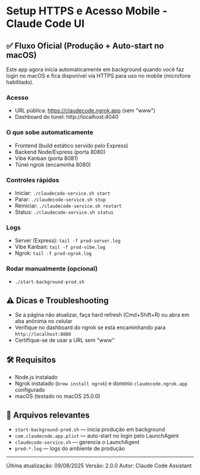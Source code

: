 # Setup HTTPS e Acesso Mobile - Claude Code UI

## ✅ Fluxo Oficial (Produção + Auto-start no macOS)

Este app agora inicia automaticamente em background quando você faz login no macOS e fica disponível via HTTPS para uso no mobile (microfone habilitado).

### Acesso
- URL pública: https://claudecode.ngrok.app (sem "www")
- Dashboard do túnel: http://localhost:4040

### O que sobe automaticamente
- Frontend (build estático servido pelo Express)
- Backend Node/Express (porta 8080)
- Vibe Kanban (porta 8081)
- Túnel ngrok (encaminha 8080)

### Controles rápidos
- Iniciar: `./claudecode-service.sh start`
- Parar: `./claudecode-service.sh stop`
- Reiniciar: `./claudecode-service.sh restart`
- Status: `./claudecode-service.sh status`

### Logs
- Server (Express): `tail -f prod-server.log`
- Vibe Kanban: `tail -f prod-vibe.log`
- Ngrok: `tail -f prod-ngrok.log`

### Rodar manualmente (opcional)
- `./start-background-prod.sh`

## ⚠️ Dicas e Troubleshooting
- Se a página não atualizar, faça hard refresh (Cmd+Shift+R) ou abra em aba anônima no celular
- Verifique no dashboard do ngrok se está encaminhando para `http://localhost:8080`
- Certifique-se de usar a URL sem "www"

## 🛠️ Requisitos
- Node.js instalado
- Ngrok instalado (`brew install ngrok`) e domínio `claudecode.ngrok.app` configurado
- macOS (testado no macOS 25.0.0)

## 📁 Arquivos relevantes
- `start-background-prod.sh` — inicia produção em background
- `com.claudecode.app.plist` — auto-start no login pelo LaunchAgent
- `claudecode-service.sh` — gerencia o LaunchAgent
- `prod-*.log` — logs do ambiente de produção

---

Última atualização: 09/08/2025
Versão: 2.0.0
Autor: Claude Code Assistant